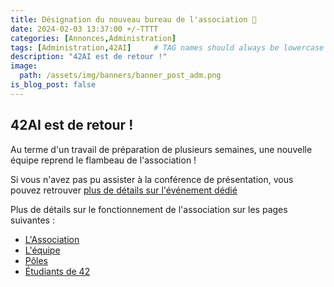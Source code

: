 ```yaml
---
title: Désignation du nouveau bureau de l'association 🚀
date: 2024-02-03 13:37:00 +/-TTTT
categories: [Annonces,Administration]
tags: [Administration,42AI]     # TAG names should always be lowercase
description: "42AI est de retour !"
image:
  path: /assets/img/banners/banner_post_adm.png
is_blog_post: false
---
```


## 42AI est de retour !

Au terme d'un travail de préparation de plusieurs semaines, une nouvelle équipe reprend le flambeau de l'association ! 

Si vous n'avez pas pu assister à la conférence de présentation, vous pouvez retrouver [plus de détails sur l'événement dédié](/posts/42AI-r3b00t/)

Plus de détails sur le fonctionnement de l'association sur les pages suivantes :
- [L'Association](/about)
- [L'équipe](/team)
- [Pôles](/departments)
- [Étudiants de 42](/42students)
